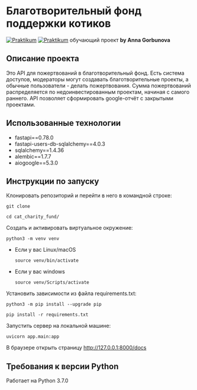# Благотворительный фонд поддержки котиков

[![Praktikum](https://yastatic.net/q/logoaas/v2/%D0%AF%D0%BD%D0%B4%D0%B5%D0%BA%D1%81.svg?circle=black&color=000&first=white)](https://practicum.yandex.ru/profile/backend-developer/) [![Praktikum](https://yastatic.net/q/logoaas/v2/%D0%9F%D1%80%D0%B0%D0%BA%D1%82%D0%B8%D0%BA%D1%83%D0%BC.svg?color=000)](https://practicum.yandex.ru/profile/backend-developer/)
обучающий проект **by Anna Gorbunova**

## Описание проекта
Это API для пожертвований в благотворительный фонд. Есть система доступов, модераторы могут создавать благотворительные проекты, а обычные пользователи - делать пожертвования. Сумма пожертвований распределяется по недоинвестированным проектам, начиная с самого раннего. API позволяет сформировать google-отчёт с закрытыми проектами.

## Использованные технологии
- fastapi==0.78.0
- fastapi-users-db-sqlalchemy==4.0.3
- sqlalchemy==1.4.36
- alembic==1.7.7
- aiogoogle==5.3.0


## Инструкции по запуску
Клонировать репозиторий и перейти в него в командной строке:

```
git clone 
```

```
cd cat_charity_fund/
```

Cоздать и активировать виртуальное окружение:

```
python3 -m venv venv
```

* Если у вас Linux/macOS

    ```
    source venv/bin/activate
    ```

* Если у вас windows

    ```
    source venv/Scripts/activate
    ```

Установить зависимости из файла requirements.txt:

```
python3 -m pip install --upgrade pip
```

```
pip install -r requirements.txt
```

Запустить сервер на локальной машине:
```
uvicorn app.main:app
```
В браузере открыть страницу http://127.0.0.1:8000/docs

## Требования к версии Python
Работает на Python 3.7.0
